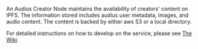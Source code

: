 An Audius Creator Node maintains the availability of creators' content on IPFS. The information stored includes audius user metadata, images, and audio content. The content is backed by either aws S3 or a local directory.

For detailed instructions on how to develop on the service, please see [The Wiki](https://github.com/AudiusProject/audius-protocol/wiki/Creator-Node-%E2%80%90-How-to-run).